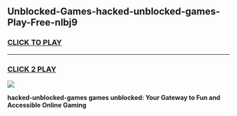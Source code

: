 
## Unblocked-Games-hacked-unblocked-games-Play-Free-nlbj9
<h3>
<a href="https://premium76.site?title=hacked-unblocked-games&ref=24M">CLICK TO PLAY</a></h3>
<hr>

<h3>
<a href="https://premium76.site?title=hacked-unblocked-games&ref=24M">CLICK 2 PLAY</a>
  
</h3>

<a href="https://premium76.site?title=hacked-unblocked-games&ref=24M"><img src="https://clearcache.store/games.png"></a>


**hacked-unblocked-games games unblocked: Your Gateway to Fun and Accessible Online Gaming**

